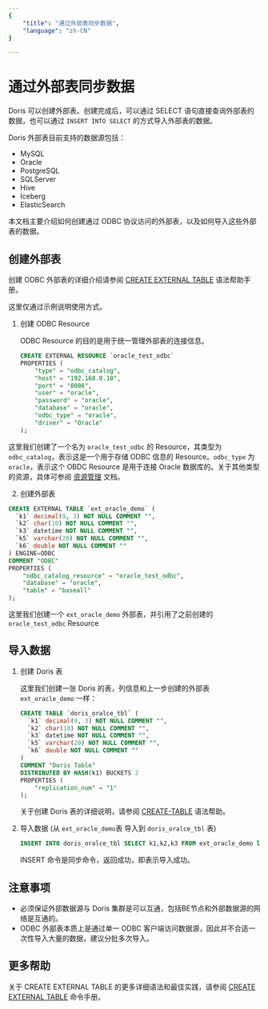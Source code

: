 ```yaml
---
{
    "title": "通过外部表同步数据",
    "language": "zh-CN"
}

---
```


<!-- 
Licensed to the Apache Software Foundation (ASF) under one
or more contributor license agreements.  See the NOTICE file
distributed with this work for additional information
regarding copyright ownership.  The ASF licenses this file
to you under the Apache License, Version 2.0 (the
"License"); you may not use this file except in compliance
with the License.  You may obtain a copy of the License at

  http://www.apache.org/licenses/LICENSE-2.0

Unless required by applicable law or agreed to in writing,
software distributed under the License is distributed on an
"AS IS" BASIS, WITHOUT WARRANTIES OR CONDITIONS OF ANY
KIND, either express or implied.  See the License for the
specific language governing permissions and limitations
under the License.
-->

# 通过外部表同步数据

Doris 可以创建外部表。创建完成后，可以通过 SELECT 语句直接查询外部表的数据，也可以通过 `INSERT INTO SELECT` 的方式导入外部表的数据。

Doris 外部表目前支持的数据源包括：

- MySQL
- Oracle
- PostgreSQL
- SQLServer
- Hive 
- Iceberg
- ElasticSearch

本文档主要介绍如何创建通过 ODBC 协议访问的外部表，以及如何导入这些外部表的数据。

## 创建外部表

创建 ODBC 外部表的详细介绍请参阅 [CREATE EXTERNAL TABLE](../../../sql-manual/sql-reference/Data-Definition-Statements/Create/CREATE-EXTERNAL-TABLE.md) 语法帮助手册。

这里仅通过示例说明使用方式。

1. 创建 ODBC Resource

   ODBC Resource 的目的是用于统一管理外部表的连接信息。

   ```sql
   CREATE EXTERNAL RESOURCE `oracle_test_odbc`
   PROPERTIES (
       "type" = "odbc_catalog",
       "host" = "192.168.0.10",
       "port" = "8086",
       "user" = "oracle",
       "password" = "oracle",
       "database" = "oracle",
       "odbc_type" = "oracle",
       "driver" = "Oracle"
   );
   ```

这里我们创建了一个名为 `oracle_test_odbc` 的 Resource，其类型为 `odbc_catalog`，表示这是一个用于存储 ODBC 信息的 Resource。`odbc_type` 为 `oracle`，表示这个 OBDC Resource 是用于连接 Oracle 数据库的。关于其他类型的资源，具体可参阅 [资源管理](../../../advanced/resource.md) 文档。

2. 创建外部表

```sql
CREATE EXTERNAL TABLE `ext_oracle_demo` (
  `k1` decimal(9, 3) NOT NULL COMMENT "",
  `k2` char(10) NOT NULL COMMENT "",
  `k3` datetime NOT NULL COMMENT "",
  `k5` varchar(20) NOT NULL COMMENT "",
  `k6` double NOT NULL COMMENT ""
) ENGINE=ODBC
COMMENT "ODBC"
PROPERTIES (
    "odbc_catalog_resource" = "oracle_test_odbc",
    "database" = "oracle",
    "table" = "baseall"
);
```

这里我们创建一个 `ext_oracle_demo` 外部表，并引用了之前创建的 `oracle_test_odbc` Resource

## 导入数据

1. 创建 Doris 表

   这里我们创建一张 Doris 的表，列信息和上一步创建的外部表 `ext_oracle_demo` 一样：

   ```sql
   CREATE TABLE `doris_oralce_tbl` (
     `k1` decimal(9, 3) NOT NULL COMMENT "",
     `k2` char(10) NOT NULL COMMENT "",
     `k3` datetime NOT NULL COMMENT "",
     `k5` varchar(20) NOT NULL COMMENT "",
     `k6` double NOT NULL COMMENT ""
   )
   COMMENT "Doris Table"
   DISTRIBUTED BY HASH(k1) BUCKETS 2
   PROPERTIES (
       "replication_num" = "1"
   );
   ```

   关于创建 Doris 表的详细说明，请参阅 [CREATE-TABLE](../../../sql-manual/sql-reference/Data-Definition-Statements/Create/CREATE-TABLE.md) 语法帮助。

2. 导入数据 (从 `ext_oracle_demo`表 导入到 `doris_oralce_tbl` 表)

   

   ```sql
   INSERT INTO doris_oralce_tbl SELECT k1,k2,k3 FROM ext_oracle_demo limit 100;
   ```

   INSERT 命令是同步命令，返回成功，即表示导入成功。

## 注意事项

- 必须保证外部数据源与 Doris 集群是可以互通，包括BE节点和外部数据源的网络是互通的。
- ODBC 外部表本质上是通过单一 ODBC 客户端访问数据源，因此并不合适一次性导入大量的数据，建议分批多次导入。

## 更多帮助

关于 CREATE EXTERNAL TABLE 的更多详细语法和最佳实践，请参阅 [CREATE EXTERNAL TABLE](../../../sql-manual/sql-reference/Data-Definition-Statements/Create/CREATE-EXTERNAL-TABLE.md) 命令手册。
